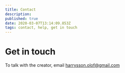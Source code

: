 ```yaml
---
title: Contact
description: 
published: true
date: 2020-03-07T13:14:09.853Z
tags: contact, help, get in touch
---
```


# Get in touch

To talk with the creator, email harrysson.olof@gmail.com
